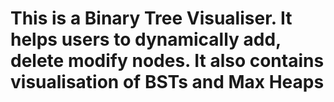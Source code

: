 # This is a Binary Tree Visualiser. It helps users to dynamically add, delete modify nodes. It also contains visualisation of BSTs and Max Heaps

